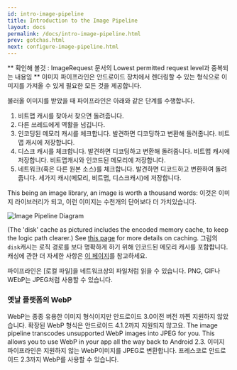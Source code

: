 ```yaml
---
id: intro-image-pipeline
title: Introduction to the Image Pipeline
layout: docs
permalink: /docs/intro-image-pipeline.html
prev: gotchas.html
next: configure-image-pipeline.html
---
```

** 확인해 볼것 : ImageRequest 문서의 Lowest permitted request level과 중복되는 내용임 **
이미지 파이프라인은 안드로이드 장치에서 렌더링할 수 있는 형식으로 이미지를 가져올 수 있게 필요한 모든 것을 제공합니다.

불러올 이미지를 받았을 때 파이프라인은 아래와 같은 단계를 수행합니다.


1. 비트맵 캐시를 찾아서 찾으면 돌려줍니다.
2. 다른 쓰레드에게 역활을 넘깁니다.
3. 인코딩된 메모리 캐시를 체크합니다. 발견하면 디코딩하고 변환해 돌려줍니다. 비트맵 캐시에 저장합니다.
3. 디스크 캐시를 체크합니다. 발견하면 디코딩하고 변환해 돌려줍니다. 비트맵 캐시에 저장합니다. 비트맵캐시와 인코드된 메모리에 저장합니다.
4. 네트워크(혹은 다른 원본 소스)를 체크합니다. 발견하면 디코드하고 변환하여 돌려줍니다. 세가지 캐시(메모리, 비트맵, 디스크캐시)에 저장합니다.

This being an image library, an image is worth a thousand words:
이것은 이미지 라이브러리가 되고, 이런 이미지는 수천개의 단어보다 더 가치있습니다.

![Image Pipeline Diagram](../static/imagepipeline.png "Image Pipeline")

(The 'disk' cache as pictured includes the encoded memory cache, to keep the logic path clearer.) See [this page](caching.html) for more details on caching.
그림의 `disk`캐시는 로직 경로를 보다 명확하게 하기 위해 인코드된 메모리 캐시를 포함합니다. 캐싱에 관한 더 자세한 사항은 [이 페이지](caching.html)를 참고하세요.

파이프라인은 [로컬 파일]을 네트워크상의 파일처럼 읽을 수 있습니다. PNG, GIF나 WEbP는 JPEG처럼 사용할 수 있습니다.



### 옛날 플랫폼의 WebP

WebP는 종종 유용한 이미지 형식이지만 안드로이드 3.0이전 버전 까찐 지원하지 않았습니다. 확장된 WebP 형식은 안드로이드 4.1.2까지 지원되지 않고요.
The image pipeline transcodes unsupported WebP images into JPEG for you. This allows you to use WebP in your app all the way back to Android 2.3.
이미지 파이프라인은 지원하지 않는 WebP이미지를 JPEG로 변환합니다. 프레스코로 안드로이드 2.3까지 WebP를 사용할 수 있습니다.